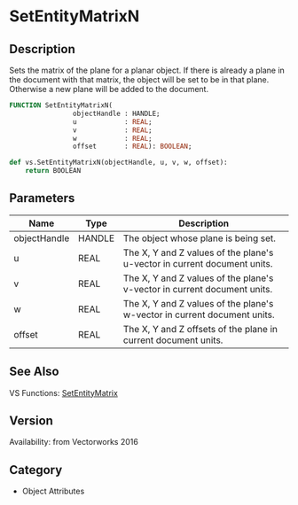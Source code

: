 # SetEntityMatrixN

## Description
Sets the matrix of the plane for a planar object. If there is already a plane in the document with that matrix, the object will be set to be in that plane. Otherwise a new plane will be added to the document.

```pascal
FUNCTION SetEntityMatrixN(
				objectHandle : HANDLE;
				u            : REAL;
				v            : REAL;
				w            : REAL;
				offset       : REAL): BOOLEAN;
```

```python
def vs.SetEntityMatrixN(objectHandle, u, v, w, offset):
    return BOOLEAN
```

## Parameters
|Name|Type|Description|
|---|---|---|
|objectHandle|HANDLE|The object whose plane is being set.|
|u|REAL|The X, Y and Z values of the plane's u-vector in current document units.|
|v|REAL|The X, Y and Z values of the plane's v-vector in current document units.|
|w|REAL|The X, Y and Z values of the plane's w-vector in current document units.|
|offset|REAL|The X, Y and Z offsets of the plane in current document units.|

## See Also
VS Functions:
[SetEntityMatrix](SetEntityMatrix.md)

## Version
Availability: from Vectorworks 2016

## Category
* Object Attributes

